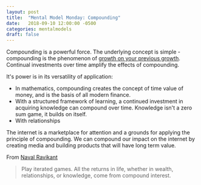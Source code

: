 ```yaml
---
layout: post
title:  "Mental Model Monday: Compounding"
date:   2018-09-10 12:00:00 -0500
categories: mentalmodels
draft: false
---
```



Compounding is a powerful force. The underlying concept is simple - compounding is the phenomenon of [growth on your previous growth](https://medium.com/@jaymehoffman/7-mental-models-i-live-my-life-by-e79742d4f074). Continual investments over time amplify the effects of compounding.

It's power is in its versatility of application:

* In mathematics, compounding creates the concept of time value of money, and is the basis of all modern finance.
* With a structured framework of learning, a continued investment in acquiring knowledge can compound over time. Knowledge isn't a zero sum game, it builds on itself.  
* With relationships

The internet is a marketplace for attention and a grounds for applying the principle of compounding. We can compound our impact on the internet by creating media and building products that will have long term value.

From [Naval Ravikant](https://twitter.com/naval/status/1002103908947263488)
> Play iterated games. All the returns in life, whether in wealth, relationships, or knowledge, come from compound interest.
